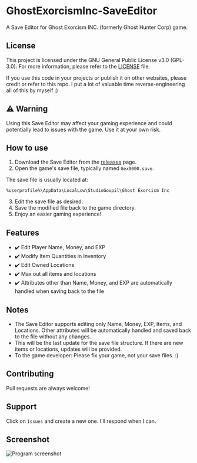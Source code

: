 # GhostExorcismInc-SaveEditor

A Save Editor for Ghost Exorcism INC. (formerly Ghost Hunter Corp) game.

## License

This project is licensed under the GNU General Public License v3.0 (GPL-3.0). For more information, please refer to the [LICENSE](LICENSE) file.

If you use this code in your projects or publish it on other websites, please credit or refer to this repo. I put a lot of valuable time reverse-engineering all of this by myself :)

## ⚠️ Warning

Using this Save Editor may affect your gaming experience and could potentially lead to issues with the game. Use it at your own risk.

## How to use

1. Download the Save Editor from the [releases](https://github.com/n0uur/GhostHunterCorp-SaveEditor/releases) page.
2. Open the game's save file, typically named `Gex0000.save`.

The save file is usually located at:

```
%userprofile%\AppData\LocalLow\StudioGoupil\Ghost Exorcism Inc
```

3. Edit the save file as desired.
4. Save the modified file back to the game directory.
5. Enjoy an easier gaming experience!

## Features

- :heavy_check_mark: Edit Player Name, Money, and EXP
- :heavy_check_mark: Modify Item Quantities in Inventory
- :heavy_check_mark: Edit Owned Locations
- :heavy_check_mark: Max out all items and locations
- :heavy_check_mark: Attributes other than Name, Money, and EXP are automatically handled when saving back to the file

## Notes

- The Save Editor supports editing only Name, Money, EXP, Items, and Locations. Other attributes will be automatically handled and saved back to the file without any changes.
- This will be the last update for the save file structure. If there are new items or locations, updates will be provided.
- To the game developer: Please fix your game, not your save files. :)

## Contributing

Pull requests are always welcome!

## Support

Click on `Issues` and create a new one. I'll respond when I can.

## Screenshot
![Program screenshot](https://user-images.githubusercontent.com/50010805/226767014-2bc3c961-86ce-4be6-aa2f-933009125ead.png)
